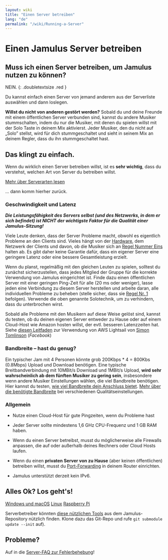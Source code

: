 ```yaml
---
layout: wiki
title: "Einen Server betreiben"
lang: "de"
permalink: "/wiki/Running-a-Server"
---
```


# Einen Jamulus Server betreiben

## Muss ich einen Server betreiben, um Jamulus nutzen zu können?

NEIN.
{: .doubletextsize .red }


Du kannst einfach einen Server von jemand anderem aus der Serverliste auswählen und dann loslegen.

**Willst du nicht von anderen gestört werden?** Sobald du und deine Freunde mit einem öffentlichen Server verbunden sind, kannst du andere Musiker stummschalten, indem du nur die Musiker, mit denen du spielen willst mit der Solo Taste in deinem Mix aktivierst. Jeder Musiker, den du nicht auf „Solo” stellst, wird für dich stummgeschaltet und sieht in seinem Mix an deinem Regler, dass du ihn stummgeschaltet hast.

## Das klingt zu einfach.

Wenn du wirklich einen Server betreiben willst, ist es **sehr wichtig**, dass du verstehst, welchen Art von Server du betreiben willst.

<div class="fx-row fx-row-start-xs button-container">
  <a href="Choosing-a-Server-Type" class="button fx-col-100-xs" target="_blank" rel="noopener noreferrer">Mehr über Serverarten lesen</a>
</div>

... dann komm hierher zurück.

### Geschwindigkeit und Latenz

**_Die Leistungsfähigkeit des Servers selbst (und des Netzwerks, in dem er sich befindet) ist NICHT der wichtigste Faktor für die Qualität einer Jamulus-Sitzung!_**

Viele Leute denken, dass der Server Probleme macht, obwohl es eigentlich Probleme an den Clients sind. Vieles hängt von der [Hardware](Hardware-Setup), dem Netzwerk der Clients und davon, ob die Musiker sich an [Regel Nummer Eins](Getting-Started#schwierigkeiten-probleme-kannst-du-den-rhythmus-nicht-einhalten) halten ab. Es gibt daher keine Garantie dafür, dass ein eigener Server eine geringere Latenz oder eine bessere Gesamtleistung erzielt.

Wenn du planst, regelmäßig mit den gleichen Leuten zu spielen, solltest du zunächst sicherzustellen, dass jedes Mitglied der Gruppe für die korrekte Verwendung von Jamulus eingerichtet ist. Finde dazu einen öffentlichen Server mit einer geringen Ping-Zeit für alle (20 ms oder weniger), lasse jeden eine Verbindung zu diesem Server herstellen und arbeite daran, alle individuellen Probleme zu beheben (stelle sicher, dass sie [Regel Nr. 1](Getting-Started#schwierigkeiten-probleme-kannst-du-den-rhythmus-nicht-einhalten) befolgen). Verwende die oben genannte Solotechnik, um zu verhindern, dass du unterbrochen wirst.

Sobald alle Probleme mit den Musikern auf diese Weise gelöst sind, kannst du testen, ob du deinen eigenen Server entweder zu Hause oder auf einem Cloud-Host wie Amazon hosten willst, der evtl. besseren Latenzzeiten hat. Siehe [diesen Leitfaden](https://www.facebook.com/notes/jamulus-online-musicianssingers-jamming/howto-idiots-guide-to-installing-jamulus-server-on-amazon-aws-lightsail-ubuntu-i/507719749802976/) zur Verwendung von AWS Lightsail von [Simon Tomlinson](https://www.facebook.com/simon.james.tomlinson?eid=ARBQoY3KcZAtS3pGdLJuqvQTeRSOo4gHdQZT7nNzOt1oPMGgZ4_3GERe-rOyH5PxsSHVYYXjWwcqd71a) (_Facebook_)

### Bandbreite – hast du genug?

Ein typischer Jam mit 4 Personen könnte grob 200Kbps * 4 = 800Kbs (0.8Mbps) Upload und Download benötigen. Eine typische Breitbandverbindung mit 10MBit/s Download und 1MBit/s Upload, **wird sehr wahrscheinlich ab dem fünften Musiker zu gering sein**, insbesondere wenn andere Musiker Einstellungen wählen, die viel Bandbreite benötigen. Hier kannst du testen, [wie viel Bandbreite dein Anschluss bietet](https://fast.com). [Mehr über die benötigte Bandbreite](Network-Requirements) bei verschiedenen Qualitätseinstellungen.

### Allgemein

- Nutze einen Cloud-Host für gute Pingzeiten, wenn du Probleme hast

- Jeder Server sollte mindestens 1,6 GHz CPU-Frequenz und 1 GB RAM haben.

- Wenn du einen Server betreibst, musst du möglicherweise alle Firewalls anpassen, die auf oder außerhalb deines Rechners oder Cloud Hosts laufen.

- Wenn du einen **privaten Server von zu Hause** (aber keinen öffentlichen) betreiben willst, musst du [Port-Forwarding](Running-a-Private-Server) in deinem Router einrichten.

- Jamulus unterstützt derzeit kein IPv6.


## Alles Ok? Los geht's!

<div class="fx-row fx-row-start-xs button-container">
    <a href="Server-Win-Mac" class="button fx-col-100-xs">Windows und macOS</a>
    <a href="Server-Linux" class="button fx-col-100-xs">Linux</a>
    <a href="Server-Rpi" class="button fx-col-100-xs">Raspberry Pi</a>
</div>

Serverbetreiber könnten [diese nützlichen Tools](https://github.com/corrados/jamulus/tree/master/tools) aus dem Jamulus-Repository nützlich finden. Klone dazu das Git-Repo und rufe `git submodule update --init` auf).

## Probleme?

Auf in die [Server-FAQ zur Fehlerbehebung](Server-Troubleshooting)!
